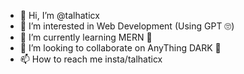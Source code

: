 - 👋 Hi, I’m @talhaticx
- 👀 I’m interested in Web Development (Using GPT 🙄)
- 🌱 I’m currently learning MERN 🔫
- 💞️ I’m looking to collaborate on AnyThing DARK 🎱
- 📫 How to reach me insta/talhaticx

<!---
talhaticx/talhaticx is a ✨ special ✨ repository because its `README.md` (this file) appears on your GitHub profile.
You can click the Preview link to take a look at your changes.
--->
